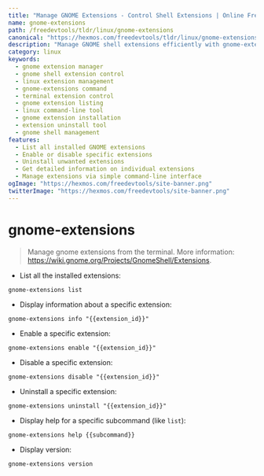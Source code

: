 ```yaml
---
title: "Manage GNOME Extensions - Control Shell Extensions | Online Free DevTools by Hexmos"
name: gnome-extensions
path: /freedevtools/tldr/linux/gnome-extensions
canonical: "https://hexmos.com/freedevtools/tldr/linux/gnome-extensions/"
description: "Manage GNOME shell extensions efficiently with gnome-extensions. List, enable, disable, and uninstall extensions via the command line. Free online tool, no registration required."
category: linux
keywords:
  - gnome extension manager
  - gnome shell extension control
  - linux extension management
  - gnome-extensions command
  - terminal extension control
  - gnome extension listing
  - linux command-line tool
  - gnome extension installation
  - extension uninstall tool
  - gnome shell management
features:
  - List all installed GNOME extensions
  - Enable or disable specific extensions
  - Uninstall unwanted extensions
  - Get detailed information on individual extensions
  - Manage extensions via simple command-line interface
ogImage: "https://hexmos.com/freedevtools/site-banner.png"
twitterImage: "https://hexmos.com/freedevtools/site-banner.png"
---
```


# gnome-extensions

> Manage gnome extensions from the terminal.
> More information: <https://wiki.gnome.org/Projects/GnomeShell/Extensions>.

- List all the installed extensions:

`gnome-extensions list`

- Display information about a specific extension:

`gnome-extensions info "{{extension_id}}"`

- Enable a specific extension:

`gnome-extensions enable "{{extension_id}}"`

- Disable a specific extension:

`gnome-extensions disable "{{extension_id}}"`

- Uninstall a specific extension:

`gnome-extensions uninstall "{{extension_id}}"`

- Display help for a specific subcommand (like `list`):

`gnome-extensions help {{subcommand}}`

- Display version:

`gnome-extensions version`
